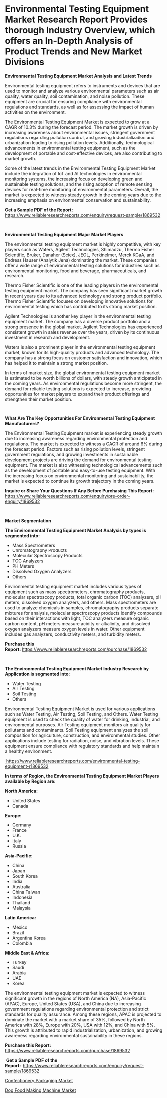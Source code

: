 <p><h1>Environmental Testing Equipment Market Research Report Provides thorough Industry Overview, which offers an In-Depth Analysis of Product Trends and New Market Divisions</h1></p><p><strong>Environmental Testing Equipment Market Analysis and Latest Trends</strong></p>
<p><p>Environmental testing equipment refers to instruments and devices that are used to monitor and analyze various environmental parameters such as air quality, water quality, soil contamination, and noise pollution. These equipment are crucial for ensuring compliance with environmental regulations and standards, as well as for assessing the impact of human activities on the environment.</p><p>The Environmental Testing Equipment Market is expected to grow at a CAGR of 10.3% during the forecast period. The market growth is driven by increasing awareness about environmental issues, stringent government regulations regarding pollution control, and growing industrialization and urbanization leading to rising pollution levels. Additionally, technological advancements in environmental testing equipment, such as the development of portable and cost-effective devices, are also contributing to market growth.</p><p>Some of the latest trends in the Environmental Testing Equipment Market include the integration of IoT and AI technologies in environmental monitoring systems, the increasing focus on developing green and sustainable testing solutions, and the rising adoption of remote sensing devices for real-time monitoring of environmental parameters. Overall, the market is expected to witness steady growth in the coming years due to the increasing emphasis on environmental conservation and sustainability.</p></p>
<p><strong>Get a Sample PDF of the Report:&nbsp;</strong> <a href="https://www.reliableresearchreports.com/enquiry/request-sample/1869532">https://www.reliableresearchreports.com/enquiry/request-sample/1869532</a></p>
<p>&nbsp;</p>
<p><strong>Environmental Testing Equipment Major Market Players</strong></p>
<p><p>The environmental testing equipment market is highly competitive, with key players such as Waters, Agilent Technologies, Shimadzu, Thermo Fisher Scientific, Bruker, Danaher (Sciex), JEOL, Perkinelmer, Merck KGaA, and Endress Hauser (Analytik Jena) dominating the market. These companies offer a wide range of environmental testing solutions for industries such as environmental monitoring, food and beverage, pharmaceuticals, and research.</p><p>Thermo Fisher Scientific is one of the leading players in the environmental testing equipment market. The company has seen significant market growth in recent years due to its advanced technology and strong product portfolio. Thermo Fisher Scientific focuses on developing innovative solutions for environmental testing which has contributed to its strong market position.</p><p>Agilent Technologies is another key player in the environmental testing equipment market. The company has a diverse product portfolio and a strong presence in the global market. Agilent Technologies has experienced consistent growth in sales revenue over the years, driven by its continuous investment in research and development.</p><p>Waters is also a prominent player in the environmental testing equipment market, known for its high-quality products and advanced technology. The company has a strong focus on customer satisfaction and innovation, which has helped it to maintain a strong market position.</p><p>In terms of market size, the global environmental testing equipment market is estimated to be worth billions of dollars, with steady growth anticipated in the coming years. As environmental regulations become more stringent, the demand for reliable testing solutions is expected to increase, providing opportunities for market players to expand their product offerings and strengthen their market position.</p></p>
<p>&nbsp;</p>
<p><strong>What Are The Key Opportunities For Environmental Testing Equipment Manufacturers?</strong></p>
<p><p>The Environmental Testing Equipment market is experiencing steady growth due to increasing awareness regarding environmental protection and regulations. The market is expected to witness a CAGR of around 6% during the forecast period. Factors such as rising pollution levels, stringent government regulations, and growing investments in sustainable development projects are driving the demand for environmental testing equipment. The market is also witnessing technological advancements such as the development of portable and easy-to-use testing equipment. With the increasing focus on environmental monitoring and sustainability, the market is expected to continue its growth trajectory in the coming years.</p></p>
<p><strong>Inquire or Share Your Questions If Any Before Purchasing This Report:</strong> <a href="https://www.reliableresearchreports.com/enquiry/pre-order-enquiry/1869532">https://www.reliableresearchreports.com/enquiry/pre-order-enquiry/1869532</a></p>
<p>&nbsp;</p>
<p><strong>Market Segmentation</strong></p>
<p><strong>The Environmental Testing Equipment Market Analysis by types is segmented into:</strong></p>
<p><ul><li>Mass Spectrometers</li><li>Chromatography Products</li><li>Molecular Spectroscopy Products</li><li>TOC Analyzers</li><li>PH Meters</li><li>Dissolved Oxygen Analyzers</li><li>Others</li></ul></p>
<p><p>Environmental testing equipment market includes various types of equipment such as mass spectrometers, chromatography products, molecular spectroscopy products, total organic carbon (TOC) analyzers, pH meters, dissolved oxygen analyzers, and others. Mass spectrometers are used to analyze chemicals in samples, chromatography products separate mixtures for analysis, molecular spectroscopy products identify compounds based on their interactions with light, TOC analyzers measure organic carbon content, pH meters measure acidity or alkalinity, and dissolved oxygen analyzers measure oxygen levels in water. Other equipment includes gas analyzers, conductivity meters, and turbidity meters.</p></p>
<p><strong>Purchase this Report:&nbsp;</strong><a href="https://www.reliableresearchreports.com/purchase/1869532">https://www.reliableresearchreports.com/purchase/1869532</a></p>
<p>&nbsp;</p>
<p><strong>The Environmental Testing Equipment Market Industry Research by Application is segmented into:</strong></p>
<p><ul><li>Water Testing</li><li>Air Testing</li><li>Soil Testing</li><li>Others</li></ul></p>
<p><p>Environmental Testing Equipment Market is used for various applications such as Water Testing, Air Testing, Soil Testing, and Others. Water Testing equipment is used to check the quality of water for drinking, industrial, and environmental purposes. Air Testing equipment monitors air quality for pollutants and contaminants. Soil Testing equipment analyzes the soil composition for agriculture, construction, and environmental studies. Other applications include testing for radiation, noise, and vibration levels. These equipment ensure compliance with regulatory standards and help maintain a healthy environment.</p></p>
<p><a href="https://www.reliableresearchreports.com/environmental-testing-equipment-r1869532">&nbsp;https://www.reliableresearchreports.com/environmental-testing-equipment-r1869532</a></p>
<p><strong>In terms of Region, the Environmental Testing Equipment Market Players available by Region are:</strong></p>
<p>
    <p> <strong> North America: </strong>
        <ul>
            <li>United States</li>
            <li>Canada</li>
        </ul>
        </p> 
    <p> <strong> Europe: </strong>
        <ul>
            <li>Germany</li>
            <li>France</li>
            <li>U.K.</li>
            <li>Italy</li>
            <li>Russia</li>
        </ul>
        </p> 
    <p> <strong> Asia-Pacific: </strong>
        <ul>
            <li>China</li>
            <li>Japan</li>
            <li>South Korea</li>
            <li>India</li>
            <li>Australia</li>
            <li>China Taiwan</li>
            <li>Indonesia</li>
            <li>Thailand</li>
            <li>Malaysia</li>
        </ul>
        </p> 
    <p> <strong> Latin America: </strong>
        <ul>
            <li>Mexico</li>
            <li>Brazil</li>
            <li>Argentina Korea</li>
            <li>Colombia</li>
        </ul>
        </p> 
    <p> <strong> Middle East & Africa: </strong>
        <ul>
            <li>Turkey</li>
            <li>Saudi</li>
            <li>Arabia</li>
            <li>UAE</li>
            <li>Korea</li>
        </ul>
    </p>
    </p>
<p><p>The environmental testing equipment market is expected to witness significant growth in the regions of North America (NA), Asia-Pacific (APAC), Europe, United States (USA), and China due to increasing government regulations regarding environmental protection and strict standards for quality assurance. Among these regions, APAC is projected to dominate the market with a market share of 35%, followed by North America with 28%, Europe with 20%, USA with 12%, and China with 5%. This growth is attributed to rapid industrialization, urbanization, and growing awareness regarding environmental sustainability in these regions.</p></p>
<p><strong>Purchase this Report: </strong><a href="https://www.reliableresearchreports.com/purchase/1869532">https://www.reliableresearchreports.com/purchase/1869532</a></p>
<p>&nbsp;<strong>Get a Sample PDF of the Report:&nbsp;&nbsp;</strong><a href="https://www.reliableresearchreports.com/enquiry/request-sample/1869532">https://www.reliableresearchreports.com/enquiry/request-sample/1869532</a></p>
<p><strong></strong></p>
<p><p><a href="https://noble-drawer-34c.notion.site/Confectionery-Packaging-Market-Research-Report-Provides-Critical-Insights-that-can-help-Shape-Busine-7d3ddf168df64ecfab8ad00df4a51bfc">Confectionery Packaging Market</a></p><p><a href="https://view.publitas.com/reportprime-1/dog-food-making-machine-market-size-furnishes-valuable-information-encompassing-market-share-market-trends-and-projections-spanning-from-2024-to-2031/">Dog Food Making Machine Market</a></p></p>